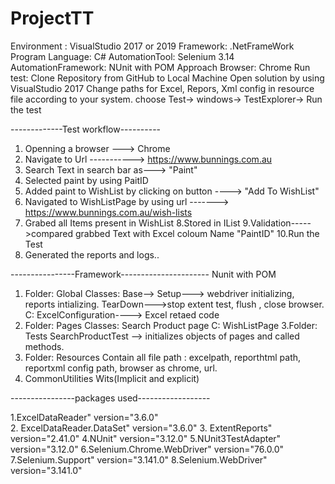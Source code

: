 # ProjectTT
Environment : VisualStudio 2017 or 2019
Framework: .NetFrameWork
 Program Language: C#
AutomationTool: Selenium 3.14
AutomationFramework: NUnit with POM Approach
Browser: Chrome
Run test: Clone Repository from GitHub to Local Machine
Open solution by using VisualStudio 2017 
Change paths for Excel, Repors, Xml config in resource file according to your system.
choose Test-> windows-> TestExplorer->
Run the test 

-------------Test workflow----------
1. Openning a browser ---> Chrome 
2. Navigate to Url -----------> https://www.bunnings.com.au
3. Search Text in search bar as---> "Paint"
4. Selected  paint by using PaitID
5. Added paint to WishList by clicking on button ----> "Add To WishList"
6. Navigated to WishListPage by using url -------> https://www.bunnings.com.au/wish-lists
7. Grabed all Items present in WishList 
8.Stored in IList
9.Validation----->compared grabbed Text with Excel coloum Name "PaintID"
10.Run the Test
11. Generated the reports and logs..

----------------Framework----------------------
Nunit with POM
1. Folder: Global
   Classes: Base--> Setup---> webdriver initializing, reports intializing.
                     TearDown--->stop extent test, flush , close browser.
   C: ExcelConfiguration----> Excel retaed code
2. Folder: Pages
   Classes: Search Product page
    C:  WishListPage
3.Folder: Tests
          SearchProductTest --> initializes objects of pages and called methods.
4. Folder: Resources
              Contain all file path : excelpath, reporthtml path, reportxml config path, browser as chrome, url.
5. CommonUtilities
              Wits(Implicit and explicit)

----------------packages used------------------

1.ExcelDataReader" version="3.6.0"  
2. ExcelDataReader.DataSet" version="3.6.0" 
3. ExtentReports" version="2.41.0" 
4.NUnit" version="3.12.0" 
5.NUnit3TestAdapter" version="3.12.0" 
6.Selenium.Chrome.WebDriver" version="76.0.0" 
7.Selenium.Support" version="3.141.0" 
8.Selenium.WebDriver" version="3.141.0" 

